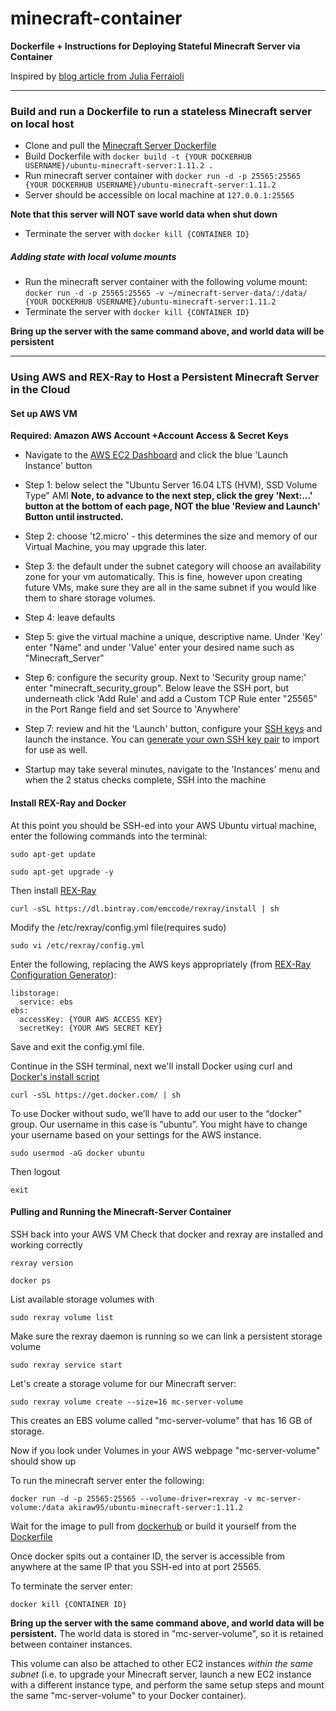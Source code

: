 # minecraft-container
 
**Dockerfile + Instructions for Deploying Stateful Minecraft Server via Container**

  Inspired by [blog article from Julia Ferraioli](http://www.blog.juliaferraioli.com/2015/06/running-minecraft-server-on-google.html)
***

### Build and run a Dockerfile to run a stateless Minecraft server on local host
- Clone and pull the [Minecraft Server Dockerfile](../master/Dockerfile)
- Build Dockerfile with
```docker build -t {YOUR DOCKERHUB USERNAME}/ubuntu-minecraft-server:1.11.2 . ```
- Run minecraft server container with
```docker run -d -p 25565:25565 {YOUR DOCKERHUB USERNAME}/ubuntu-minecraft-server:1.11.2```
- Server should be accessible on local machine at ```127.0.0.1:25565```

**Note that this server will NOT save world data when shut down**
- Terminate the server with
```docker kill {CONTAINER ID}```

##### Adding state with local volume mounts
- Run the minecraft server container with the following volume mount:
```docker run -d -p 25565:25565 -v ~/minecraft-server-data/:/data/ {YOUR DOCKERHUB USERNAME}/ubuntu-minecraft-server:1.11.2```
- Terminate the server with
```docker kill {CONTAINER ID}```

**Bring up the server with the same command above, and world data will be persistent**

---

### Using AWS and REX-Ray to Host a Persistent Minecraft Server in the Cloud

#### Set up AWS VM
**Required: Amazon AWS Account +Account Access & Secret Keys**
- Navigate to the [AWS EC2 Dashboard](https://aws.amazon.com/console/ "AWS Management Console") and click the blue 'Launch Instance' button
 - Step 1: below select the "Ubuntu Server 16.04 LTS (HVM), SSD Volume Type" AMI
**Note, to advance to the next step, click the grey 'Next:...' button at the bottom of each page, NOT the blue 'Review and Launch' Button until instructed.**
 - Step 2: choose 't2.micro' - this determines the size and memory of our Virtual Machine, you may upgrade this later.
 - Step 3: the default under the subnet category will choose an availability zone for your vm automatically.
                This is fine, however upon creating future VMs, make sure they are all in the same subnet
                if you would like them to share storage volumes.

 - Step 4: leave defaults
 - Step 5: give the virtual machine a unique, descriptive name. Under 'Key' enter "Name" and under 'Value' enter your desired name such as "Minecraft_Server"
 - Step 6: configure the security group. Next to 'Security group name:' enter "minecraft_security_group". Below leave the SSH port, but underneath click 'Add Rule' and add a Custom TCP Rule
                enter "25565" in the Port Range field and set Source to 'Anywhere'
 - Step 7: review and hit the 'Launch' button, configure your [SSH keys](http://docs.aws.amazon.com/AWSEC2/latest/UserGuide/ec2-key-pairs.html) and launch the instance.
 You can [generate your own SSH key pair](https://www.digitalocean.com/community/tutorials/how-to-set-up-ssh-keys--2) to import for use as well.
- Startup may take several minutes, navigate to the 'Instances' menu and when the 2 status checks complete, SSH into the machine

#### Install REX-Ray and Docker
At this point you should be SSH-ed into your AWS Ubuntu virtual machine, enter the following commands into the terminal:

``` sudo apt-get update ```

``` sudo apt-get upgrade -y ```

Then install [REX-Ray](http://rexray.readthedocs.io/en/stable/)

``` curl -sSL https://dl.bintray.com/emccode/rexray/install | sh ```

Modify the /etc/rexray/config.yml file(requires sudo)

``` sudo vi /etc/rexray/config.yml ```

Enter the following, replacing the AWS keys appropriately (from [REX-Ray Configuration Generator](http://rexrayconfig.codedellemc.com/)):
```
libstorage:
  service: ebs
ebs:
  accessKey: {YOUR AWS ACCESS KEY}
  secretKey: {YOUR AWS SECRET KEY}
```

Save and exit the config.yml file.

Continue in the SSH terminal, next we'll install Docker using curl and [Docker's install script](https://get.docker.com/)

``` curl -sSL https://get.docker.com/ | sh ```

To use Docker without sudo, we’ll have to add our user to the “docker” group.  Our username in this case is “ubuntu”.  You might have to change your username based on your settings for the AWS instance.

``` sudo usermod -aG docker ubuntu ```

Then logout

 ``` exit ```

#### Pulling and Running the Minecraft-Server Container 
 
SSH back into your AWS VM
Check that docker and rexray are installed and working correctly

```rexray version```

```docker ps```

List available storage volumes with 

```sudo rexray volume list```

Make sure the rexray daemon is running so we can link a persistent storage volume

``` sudo rexray service start ```

Let's create a storage volume for our Minecraft server:

``` sudo rexray volume create --size=16 mc-server-volume ```

This creates an EBS volume called "mc-server-volume" that has 16 GB of storage.

Now if you look under Volumes in your AWS webpage "mc-server-volume" should show up

To run the minecraft server enter the following:

``` docker run -d -p 25565:25565 --volume-driver=rexray -v mc-server-volume:/data akiraw95/ubuntu-minecraft-server:1.11.2 ```

Wait for the image to pull from [dockerhub](https://hub.docker.com/r/akiraw95/ubuntu-minecraft-server/ "DockerHub image link") or build it yourself from the [Dockerfile](../master/Dockerfile)

Once docker spits out a container ID, the server is accessible from anywhere at the same IP that you SSH-ed into at port 25565.

To terminate the server enter: 

`docker kill {CONTAINER ID}`

**Bring up the server with the same command above, and world data will be persistent.** The world data is stored in "mc-server-volume", so it is retained between container instances. 

This volume can also be attached to other EC2 instances *within the same subnet* (i.e. to upgrade your Minecraft server, launch a new EC2 instance with a different instance type, and perform the same setup steps and mount the same "mc-server-volume" to your Docker container).
